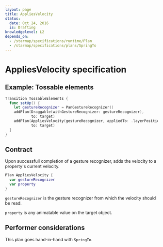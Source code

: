 ```yaml
---
layout: page
title: AppliesVelocity
status:
  date: Oct 24, 2016
  is: Drafting
knowledgelevel: L2
depends_on:
  - /starmap/specifications/runtime/Plan
  - /starmap/specifications/plans/SpringTo
---
```


# AppliesVelocity specification

## Example: Tossable elements

```swift
Transition TossableElements {
  func setUp() {
    let gestureRecognizer = PanGestureRecognizer()
    addPlan(Draggable(withGestureRecognizer: gestureRecognizer), 
            to: target)
    addPlan(AppliesVelocity(gestureRecognizer, appliedTo: .layerPosition), 
            to: target)
  }
}
```

## Contract

Upon successfull completion of a gesture recognizer, adds the velocity to a property's current velocity.

```swift
Plan AppliesVelocity {
  var gestureRecognizer
  var property
}
```

`gestureRecognizer` is the gesture recognizer from which the velocity should be read.

`property` is any animatable value on the target object.

## Performer considerations

This plan goes hand-in-hand with `SpringTo`.
